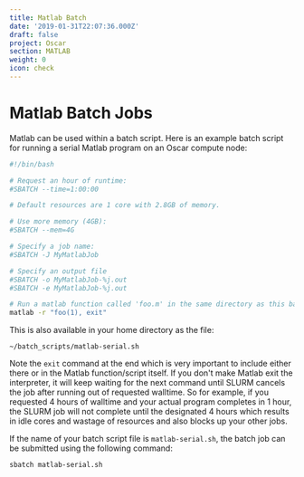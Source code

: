 ```yaml
---
title: Matlab Batch
date: '2019-01-31T22:07:36.000Z'
draft: false
project: Oscar
section: MATLAB
weight: 0
icon: check
---
```


# Matlab Batch Jobs

Matlab can be used within a batch script. Here is an example batch script for running a serial Matlab program on an Oscar compute node:

```bash
#!/bin/bash

# Request an hour of runtime:
#SBATCH --time=1:00:00

# Default resources are 1 core with 2.8GB of memory.

# Use more memory (4GB):
#SBATCH --mem=4G

# Specify a job name:
#SBATCH -J MyMatlabJob

# Specify an output file
#SBATCH -o MyMatlabJob-%j.out
#SBATCH -e MyMatlabJob-%j.out

# Run a matlab function called 'foo.m' in the same directory as this batch script.
matlab -r "foo(1), exit"
```

This is also available in your home directory as the file:

```text
~/batch_scripts/matlab-serial.sh
```

Note the `exit` command at the end which is very important to include either there or in the Matlab function/script itself. If you don't make Matlab exit the interpreter, it will keep waiting for the next command until SLURM cancels the job after running out of requested walltime. So for example, if you requested 4 hours of walltime and your actual program completes in 1 hour, the SLURM job will not complete until the designated 4 hours which results in idle cores and wastage of resources and also blocks up your other jobs.

If the name of your batch script file is `matlab-serial.sh`, the batch job can be submitted using the following command:

```text
sbatch matlab-serial.sh
```

